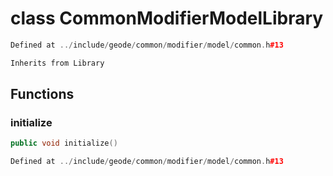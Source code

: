 # class CommonModifierModelLibrary

```cpp
Defined at ../include/geode/common/modifier/model/common.h#13
```

```cpp
Inherits from Library
```



## Functions

### initialize

```cpp
public void initialize()
```

```cpp
Defined at ../include/geode/common/modifier/model/common.h#13
```



